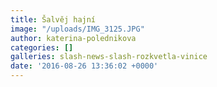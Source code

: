 ```yaml
---
title: Šalvěj hajní
image: "/uploads/IMG_3125.JPG"
author: katerina-polednikova
categories: []
galleries: slash-news-slash-rozkvetla-vinice
date: '2016-08-26 13:36:02 +0000'
---
```

